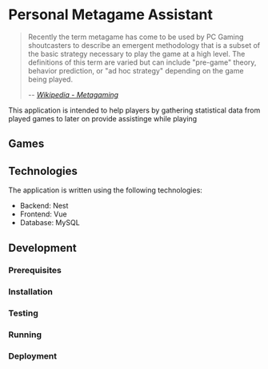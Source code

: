 # Personal Metagame Assistant

> Recently the term metagame has come to be used by PC Gaming shoutcasters to describe an emergent methodology that is a subset of the basic strategy necessary to play the game at a high level. The definitions of this term are varied but can include "pre-game" theory, behavior prediction, or "ad hoc strategy" depending on the game being played. 
>
> -- <cite>[Wikipedia - Metagaming](https://en.wikipedia.org/wiki/Metagaming#Computer_games)</cite>

This application is intended to help players by gathering statistical data from played games to later on provide assistinge while playing

## Games

## Technologies

The application is written using the following technologies:
- Backend: Nest
- Frontend: Vue
- Database: MySQL

## Development

### Prerequisites

### Installation

### Testing

### Running

### Deployment
